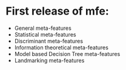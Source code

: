 # First release of **mfe**:

* General meta-features
* Statistical meta-features
* Discriminant meta-features
* Information theoretical meta-features
* Model based Decision Tree meta-features
* Landmarking meta-features

